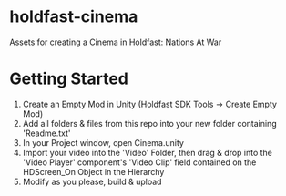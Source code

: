 # holdfast-cinema
Assets for creating a Cinema in Holdfast: Nations At War

# Getting Started
1. Create an Empty Mod in Unity (Holdfast SDK Tools -> Create Empty Mod)
2. Add all folders & files from this repo into your new folder containing 'Readme.txt'
3. In your Project window, open Cinema.unity
4. Import your video into the 'Video' Folder, then drag & drop into the 'Video Player' component's 'Video Clip' field contained on the HDScreen_On Object in the Hierarchy
5. Modify as you please, build & upload
